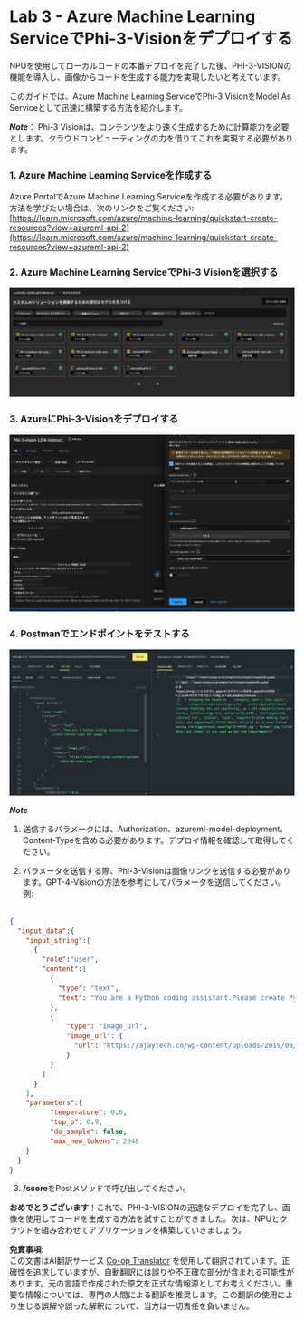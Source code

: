 <!--
CO_OP_TRANSLATOR_METADATA:
{
  "original_hash": "594a3b553655c2ebbc0efdeb0b5040c9",
  "translation_date": "2025-04-04T12:53:05+00:00",
  "source_file": "md\\02.Application\\02.Code\\Phi3\\VSCodeExt\\HOL\\AIPC\\03.DeployPhi3VisionOnAzure.md",
  "language_code": "ja"
}
-->
# **Lab 3 - Azure Machine Learning ServiceでPhi-3-Visionをデプロイする**

NPUを使用してローカルコードの本番デプロイを完了した後、PHI-3-VISIONの機能を導入し、画像からコードを生成する能力を実現したいと考えています。

このガイドでは、Azure Machine Learning ServiceでPhi-3 VisionをModel As Serviceとして迅速に構築する方法を紹介します。

***Note***： Phi-3 Visionは、コンテンツをより速く生成するために計算能力を必要とします。クラウドコンピューティングの力を借りてこれを実現する必要があります。


### **1. Azure Machine Learning Serviceを作成する**

Azure PortalでAzure Machine Learning Serviceを作成する必要があります。方法を学びたい場合は、次のリンクをご覧ください: [https://learn.microsoft.com/azure/machine-learning/quickstart-create-resources?view=azureml-api-2](https://learn.microsoft.com/azure/machine-learning/quickstart-create-resources?view=azureml-api-2)


### **2. Azure Machine Learning ServiceでPhi-3 Visionを選択する**

![Catalog](../../../../../../../../../translated_images/vison_catalog.e04e9e5f2b6ff115fff30e793e54e617da07251c7b192e1a68e6b050917f45aa.ja.png)


### **3. AzureにPhi-3-Visionをデプロイする**

![Deploy](../../../../../../../../../translated_images/vision_deploy.c0582d08b5d49675c643f3bedc04ae106957304f3cd4702406fa08bea80ba213.ja.png)


### **4. Postmanでエンドポイントをテストする**

![Test](../../../../../../../../../translated_images/vision_test.fb4ff33607077153c7b5dcf37648dc5a9cb550824aeba89963e6b270314fc554.ja.png)


***Note***

1. 送信するパラメータには、Authorization、azureml-model-deployment、Content-Typeを含める必要があります。デプロイ情報を確認して取得してください。

2. パラメータを送信する際、Phi-3-Visionは画像リンクを送信する必要があります。GPT-4-Visionの方法を参考にしてパラメータを送信してください。例:

```json

{
  "input_data":{
    "input_string":[
      {
        "role":"user",
        "content":[ 
          {
            "type": "text",
            "text": "You are a Python coding assistant.Please create Python code for image "
          },
          {
              "type": "image_url",
              "image_url": {
                "url": "https://ajaytech.co/wp-content/uploads/2019/09/index.png"
              }
          }
        ]
      }
    ],
    "parameters":{
          "temperature": 0.6,
          "top_p": 0.9,
          "do_sample": false,
          "max_new_tokens": 2048
    }
  }
}

```

3. **/score**をPostメソッドで呼び出してください。

**おめでとうございます**！これで、PHI-3-VISIONの迅速なデプロイを完了し、画像を使用してコードを生成する方法を試すことができました。次は、NPUとクラウドを組み合わせてアプリケーションを構築していきましょう。

**免責事項**:  
この文書はAI翻訳サービス [Co-op Translator](https://github.com/Azure/co-op-translator) を使用して翻訳されています。正確性を追求していますが、自動翻訳には誤りや不正確な部分が含まれる可能性があります。元の言語で作成された原文を正式な情報源としてお考えください。重要な情報については、専門の人間による翻訳を推奨します。この翻訳の使用により生じる誤解や誤った解釈について、当方は一切責任を負いません。